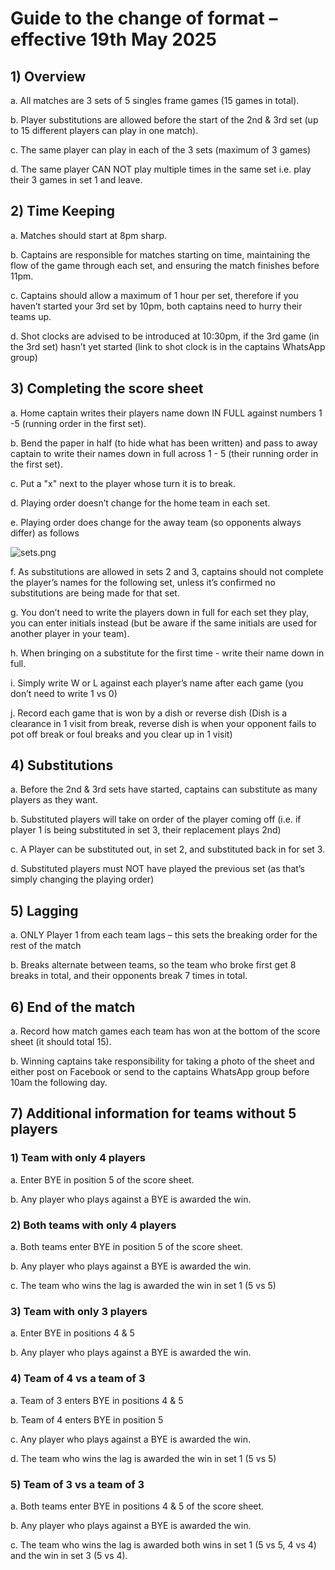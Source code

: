 # Guide to the change of format – effective 19th May 2025

## 1) Overview

a. All matches are 3 sets of 5 singles frame games (15 games in total).

b. Player substitutions are allowed before the start of the 2nd & 3rd set (up to 15 different
players can play in one match).

c. The same player can play in each of the 3 sets (maximum of 3 games)

d. The same player CAN NOT play multiple times in the same set i.e. play their 3 games in
set 1 and leave.

## 2) Time Keeping

a. Matches should start at 8pm sharp.

b. Captains are responsible for matches starting on time, maintaining the flow of the game
through each set, and ensuring the match finishes before 11pm.

c. Captains should allow a maximum of 1 hour per set, therefore if you haven’t started
your 3rd set by 10pm, both captains need to hurry their teams up.

d. Shot clocks are advised to be introduced at 10:30pm, if the 3rd game (in the 3rd set)
hasn’t yet started (link to shot clock is in the captains WhatsApp group)

## 3) Completing the score sheet

a. Home captain writes their players name down IN FULL against numbers 1 -5 (running
order in the first set).

b. Bend the paper in half (to hide what has been written) and pass to away captain to write
their names down in full across 1 - 5 (their running order in the first set).

c. Put a "x" next to the player whose turn it is to break.

d. Playing order doesn’t change for the home team in each set.

e. Playing order does change for the away team (so opponents always differ) as follows

![sets.png](/sets.png)

f. As substitutions are allowed in sets 2 and 3, captains should not complete the player’s
names for the following set, unless it’s confirmed no substitutions are being made for
that set.

g. You don’t need to write the players down in full for each set they play, you can enter
initials instead (but be aware if the same initials are used for another player in your
team).

h. When bringing on a substitute for the first time - write their name down in full.

i. Simply write W or L against each player’s name after each game (you don’t need to write
1 vs 0)

j. Record each game that is won by a dish or reverse dish (Dish is a clearance in 1 visit
from break, reverse dish is when your opponent fails to pot off break or foul breaks and
you clear up in 1 visit)

## 4) Substitutions

a. Before the 2nd & 3rd sets have started, captains can substitute as many players as they
want.

b. Substituted players will take on order of the player coming off (i.e. if player 1 is being
substituted in set 3, their replacement plays 2nd)

c. A Player can be substituted out, in set 2, and substituted back in for set 3.

d. Substituted players must NOT have played the previous set (as that’s simply changing
the playing order)

## 5) Lagging

a. ONLY Player 1 from each team lags – this sets the breaking order for the rest of the
match

b. Breaks alternate between teams, so the team who broke first get 8 breaks in total, and
their opponents break 7 times in total.

## 6) End of the match

a. Record how match games each team has won at the bottom of the score sheet (it
should total 15).

b. Winning captains take responsibility for taking a photo of the sheet and either post on
Facebook or send to the captains WhatsApp group before 10am the following day.

## 7) Additional information for teams without 5 players

### 1) Team with only 4 players

a. Enter BYE in position 5 of the score sheet.

b. Any player who plays against a BYE is awarded the win.

### 2) Both teams with only 4 players

a. Both teams enter BYE in position 5 of the score sheet.

b. Any player who plays against a BYE is awarded the win.

c. The team who wins the lag is awarded the win in set 1 (5 vs 5)

### 3) Team with only 3 players

a. Enter BYE in positions 4 & 5

b. Any player who plays against a BYE is awarded the win.

### 4) Team of 4 vs a team of 3

a. Team of 3 enters BYE in positions 4 & 5

b. Team of 4 enters BYE in position 5

c. Any player who plays against a BYE is awarded the win.

d. The team who wins the lag is awarded the win in set 1 (5 vs 5)

### 5) Team of 3 vs a team of 3

a. Both teams enter BYE in positions 4 & 5 of the score sheet.

b. Any player who plays against a BYE is awarded the win.

c. The team who wins the lag is awarded both wins in set 1 (5 vs 5, 4 vs 4) and the win in
set 3 (5 vs 4).
